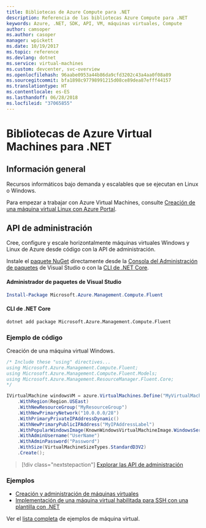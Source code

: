 ```yaml
---
title: Bibliotecas de Azure Compute para .NET
description: Referencia de las bibliotecas Azure Compute para .NET
keywords: Azure, .NET, SDK, API, VM, máquinas virtuales, Compute
author: camsoper
ms.author: casoper
manager: wpickett
ms.date: 10/19/2017
ms.topic: reference
ms.devlang: dotnet
ms.service: virtual-machines
ms.custom: devcenter, svc-overview
ms.openlocfilehash: 96aabe0953a44b86da9cfd3202c43a4aa0f08a89
ms.sourcegitcommit: bfa1898c97798991215d08ce89dea87efff44157
ms.translationtype: HT
ms.contentlocale: es-ES
ms.lasthandoff: 06/28/2018
ms.locfileid: "37065855"
---
```

# <a name="azure-virtual-machine-libraries-for-net"></a>Bibliotecas de Azure Virtual Machines para .NET

## <a name="overview"></a>Información general

Recursos informáticos bajo demanda y escalables que se ejecutan en Linux o Windows.

Para empezar a trabajar con Azure Virtual Machines, consulte [Creación de una máquina virtual Linux con Azure Portal](https://review.docs.microsoft.com/azure/virtual-machines/linux/quick-create-portal).

## <a name="management-apis"></a>API de administración

Cree, configure y escale horizontalmente máquinas virtuales Windows y Linux de Azure desde código con la API de administración.

Instale el [paquete NuGet](https://www.nuget.org/packages/Microsoft.Azure.Management.Compute.Fluent) directamente desde la [Consola del Administración de paquetes][PackageManager] de Visual Studio o con la [CLI de .NET Core][DotNetCLI].

#### <a name="visual-studio-package-manager"></a>Administrador de paquetes de Visual Studio

```powershell
Install-Package Microsoft.Azure.Management.Compute.Fluent
```

#### <a name="net-core-cli"></a>CLI de .NET Core

```bash
dotnet add package Microsoft.Azure.Management.Compute.Fluent
```

### <a name="code-example"></a>Ejemplo de código

Creación de una máquina virtual Windows.

```csharp
/* Include these "using" directives...
using Microsoft.Azure.Management.Compute.Fluent;
using Microsoft.Azure.Management.Compute.Fluent.Models;
using Microsoft.Azure.Management.ResourceManager.Fluent.Core;
*/

IVirtualMachine windowsVM = azure.VirtualMachines.Define("MyVirtualMachine")
    .WithRegion(Region.USEast)
    .WithNewResourceGroup("MyResourceGroup")
    .WithNewPrimaryNetwork("10.0.0.0/28")
    .WithPrimaryPrivateIPAddressDynamic()
    .WithNewPrimaryPublicIPAddress("MyIPAddressLabel")
    .WithPopularWindowsImage(KnownWindowsVirtualMachineImage.WindowsServer2012R2Datacenter)
    .WithAdminUsername("UserName")
    .WithAdminPassword("Password")
    .WithSize(VirtualMachineSizeTypes.StandardD3V2)
    .Create();
```

> [!div class="nextstepaction"]
> [Explorar las API de administración](https://docs.microsoft.com/dotnet/api/overview/azure/virtualmachines/management?view=azure-dotnet)

### <a name="samples"></a>Ejemplos

* [Creación y administración de máquinas virtuales](/dotnet/azure/dotnet-sdk-azure-virtual-machine-samples)
* [Implementación de una máquina virtual habilitada para SSH con una plantilla con .NET](https://azure.microsoft.com/resources/samples/resource-manager-dotnet-template-deployment/)

Ver el [lista completa](https://azure.microsoft.com/resources/samples/?platform=dotnet&term=VM) de ejemplos de máquina virtual.

[PackageManager]: https://docs.microsoft.com/nuget/tools/package-manager-console
[DotNetCLI]: https://docs.microsoft.com/dotnet/core/tools/dotnet-add-package
